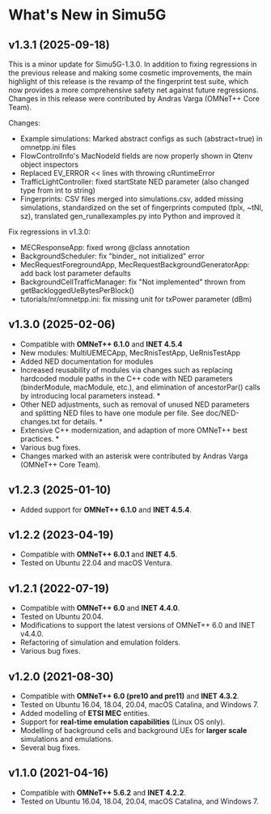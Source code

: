 # What's New in Simu5G

## v1.3.1 (2025-09-18)

This is a minor update for Simu5G-1.3.0. In addition to fixing regressions
in the previous release and making some cosmetic improvements, the main highlight
of this release is the revamp of the fingerprint test suite, which now provides
a more comprehensive safety net against future regressions. Changes in this
release were contributed by Andras Varga (OMNeT++ Core Team).

Changes:
- Example simulations: Marked abstract configs as such (abstract=true) in omnetpp.ini files
- FlowControlInfo's MacNodeId fields are now properly shown in Qtenv object inspectors
- Replaced EV_ERROR << lines with throwing cRuntimeError
- TrafficLightController: fixed startState NED parameter (also changed type from int to string)
- Fingerprints: CSV files merged into simulations.csv, added missing simulations,
  standardized on the set of fingerprints computed (tplx, ~tNl, sz), translated
  gen_runallexamples.py into Python and improved it

Fix regressions in v1.3.0:
- MECResponseApp: fixed wrong @class annotation
- BackgroundScheduler: fix "binder_ not initialized" error
- MecRequestForegroundApp, MecRequestBackgroundGeneratorApp: add back lost parameter defaults
- BackgroundCellTrafficManager: fix "Not implemented" thrown from getBackloggedUeBytesPerBlock()
- tutorials/nr/omnetpp.ini: fix missing unit for txPower parameter (dBm)

## v1.3.0 (2025-02-06)

- Compatible with **OMNeT++ 6.1.0** and **INET 4.5.4**
- New modules: MultiUEMECApp, MecRnisTestApp, UeRnisTestApp
- Added NED documentation for modules
- Increased reusability of modules via changes such as replacing hardcoded module
  paths in the C++ code with NED parameters (binderModule, macModule, etc.), and
  elimination of ancestorPar() calls by introducing local parameters instead. *
- Other NED adjustments, such as removal of unused NED parameters and splitting
  NED files to have one module per file. See doc/NED-changes.txt for details. *
- Extensive C++ modernization, and adaption of more OMNeT++ best practices. *
- Various bug fixes.
- Changes marked with an asterisk were contributed by Andras Varga (OMNeT++ Core
  Team).

## v1.2.3 (2025-01-10)

- Added support for **OMNeT++ 6.1.0** and **INET 4.5.4**.

## v1.2.2 (2023-04-19)

- Compatible with **OMNeT++ 6.0.1** and **INET 4.5**.
- Tested on Ubuntu 22.04 and macOS Ventura.

## v1.2.1 (2022-07-19)

- Compatible with **OMNeT++ 6.0** and **INET 4.4.0**.
- Tested on Ubuntu 20.04.
- Modifications to support the latest versions of OMNeT++ 6.0 and INET v4.4.0.
- Refactoring of simulation and emulation folders.
- Various bug fixes.

## v1.2.0 (2021-08-30)

- Compatible with **OMNeT++ 6.0 (pre10 and pre11)** and **INET 4.3.2**.
- Tested on Ubuntu 16.04, 18.04, 20.04, macOS Catalina, and Windows 7.
- Added modelling of **ETSI MEC** entities.
- Support for **real-time emulation capabilities** (Linux OS only).
- Modelling of background cells and background UEs for **larger scale** simulations and emulations.
- Several bug fixes.

## v1.1.0 (2021-04-16)

- Compatible with **OMNeT++ 5.6.2** and **INET 4.2.2**.
- Tested on Ubuntu 16.04, 18.04, 20.04, macOS Catalina, and Windows 7.
